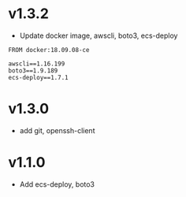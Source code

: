 # v1.3.2

  * Update docker image, awscli, boto3, ecs-deploy

```
FROM docker:18.09.08-ce

awscli==1.16.199
boto3==1.9.189
ecs-deploy==1.7.1
```

# v1.3.0

  * add git, openssh-client

# v1.1.0

  * Add ecs-deploy, boto3
